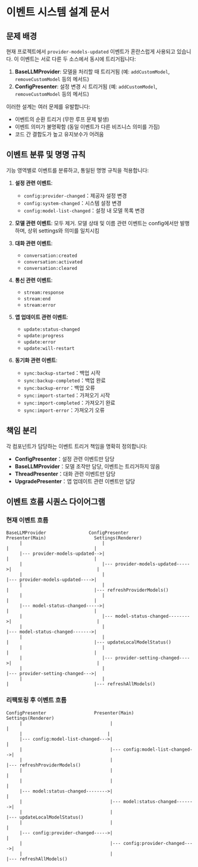 # 이벤트 시스템 설계 문서

## 문제 배경

현재 프로젝트에서 `provider-models-updated` 이벤트가 혼란스럽게 사용되고 있습니다. 이 이벤트는 서로 다른 두 소스에서 동시에 트리거됩니다:

1. **BaseLLMProvider**: 모델을 처리할 때 트리거됨 (예: `addCustomModel`, `removeCustomModel` 등의 메서드)
2. **ConfigPresenter**: 설정 변경 시 트리거됨 (예: `addCustomModel`, `removeCustomModel` 등의 메서드)

이러한 설계는 여러 문제를 유발합니다:

- 이벤트의 순환 트리거 (무한 루프 문제 발생)
- 이벤트 의미가 불명확함 (동일 이벤트가 다른 비즈니스 의미를 가짐)
- 코드 간 결합도가 높고 유지보수가 어려움

## 이벤트 분류 및 명명 규칙

기능 영역별로 이벤트를 분류하고, 통일된 명명 규칙을 적용합니다:

1. **설정 관련 이벤트**:

   - `config:provider-changed`：제공자 설정 변경
   - `config:system-changed`：시스템 설정 변경
   - `config:model-list-changed`：설정 내 모델 목록 변경
2. **모델 관련 이벤트**:
   모두 제거. 모델 상태 및 이름 관련 이벤트는 config에서만 발행하며, 상위 settings와 의미를 일치시킴
3. **대화 관련 이벤트**:

   - `conversation:created`
   - `conversation:activated`
   - `conversation:cleared`
4. **통신 관련 이벤트**:

   - `stream:response`
   - `stream:end`
   - `stream:error`
5. **앱 업데이트 관련 이벤트**:

   - `update:status-changed`
   - `update:progress`
   - `update:error`
   - `update:will-restart`
6. **동기화 관련 이벤트**:

   - `sync:backup-started`：백업 시작
   - `sync:backup-completed`：백업 완료
   - `sync:backup-error`：백업 오류
   - `sync:import-started`：가져오기 시작
   - `sync:import-completed`：가져오기 완료
   - `sync:import-error`：가져오기 오류

## 책임 분리

각 컴포넌트가 담당하는 이벤트 트리거 책임을 명확히 정의합니다:

- **ConfigPresenter**：설정 관련 이벤트만 담당
- **BaseLLMProvider**：모델 조작만 담당, 이벤트는 트리거하지 않음
- **ThreadPresenter**：대화 관련 이벤트만 담당
- **UpgradePresenter**：앱 업데이트 관련 이벤트만 담당

## 이벤트 흐름 시퀀스 다이어그램

### 현재 이벤트 흐름

```
BaseLLMProvider                ConfigPresenter                  Presenter(Main)                  Settings(Renderer)
     |                              |                                 |                                |
     |--- provider-models-updated-->|                                 |                                |
     |                              |--- provider-models-updated----->|                                |
     |                              |                                 |--- provider-models-updated---->|
     |                              |                                 |                                |--- refreshProviderModels()
     |                              |                                 |                                |
     |--- model-status-changed----->|                                 |                                |
     |                              |--- model-status-changed-------->|                                |
     |                              |                                 |--- model-status-changed------->|
     |                              |                                 |                                |--- updateLocalModelStatus()
     |                              |                                 |                                |
     |                              |--- provider-setting-changed---->|                                |
     |                              |                                 |--- provider-setting-changed--->|
     |                              |                                 |                                |--- refreshAllModels()
```

### 리팩토링 후 이벤트 흐름

```
ConfigPresenter                  Presenter(Main)                  Settings(Renderer)
     |                                 |                                |
     |                                |
     |--- config:model-list-changed--->|                                |
     |                                 |--- config:model-list-changed-->|
     |                                 |                                |--- refreshProviderModels()
     |                                 |                                |
     |                                 |                                |
     |--- model:status-changed-------->|                                |
     |                                 |--- model:status-changed------->|
     |                                 |                                |--- updateLocalModelStatus()
     |                                 |                                |
     |--- config:provider-changed----->|                                |
     |                                 |--- config:provider-changed---->|
     |                                 |                                |--- refreshAllModels()
```
